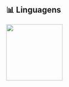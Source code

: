 
## 📊 Linguagens

<img align="left" height="150em" src="https://github-readme-stats.vercel.app/api/top-langs/?username=Seris0&layout=compact&langs_count=6&theme=tokyonight&include_all_commits=true&count_private=true&hide_border=true&card_width=300"/>
